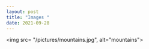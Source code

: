 ```yaml
---
layout: post
title: "Images "
date: 2021-09-28
---
```


<img src= "/pictures/mountains.jpg", alt="mountains">

